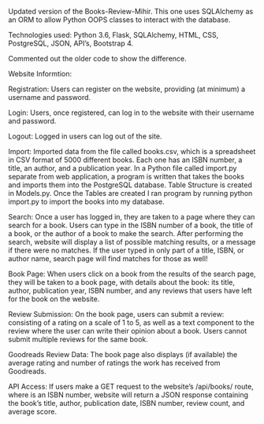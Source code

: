 Updated version of the Books-Review-Mihir.
This one uses SQLAlchemy as an ORM to allow Python OOPS classes to interact with the database. 

Technologies used: Python 3.6, Flask, SQLAlchemy, HTML, CSS, PostgreSQL, JSON, API’s, Bootstrap 4.

Commented out the older code to show the difference.

Website Informtion:

Registration: Users can register on the website, providing (at minimum) a username and password.


Login: Users, once registered, can log in to the website with their username and password.


Logout: Logged in users can log out of the site.


Import: Imported data from the file called books.csv, which is a spreadsheet in CSV format of 5000 different books. Each one 
has an ISBN number, a title, an author, and a publication year. In a Python file called import.py separate from web application, a program is written that takes the books and imports them into the PostgreSQL database. Table Structure is created in Models.py. Once the Tables are created I ran program by running python import.py to import the books into my database.


Search: Once a user has logged in, they are taken to a page where they can search for a book. Users can type in the ISBN number of a book, the title of a book, or the author of a book to make the search. After performing the search, website will display a list of possible matching results, or a message if there were no matches. If the user typed in only part of a title, ISBN, or author name, search page will find matches for those as well!


Book Page: When users click on a book from the results of the search page, they will be taken to a book page, with details about the book: its title, author, publication year, ISBN number, and any reviews that users have left for the book on the website.


Review Submission: On the book page, users can submit a review: consisting of a rating on a scale of 1 to 5, as well as a text component to the review where the user can write their opinion about a book. Users cannot submit multiple reviews for the same book.


Goodreads Review Data: The book page also displays (if available) the average rating and number of ratings the work has received from Goodreads.


API Access: If users make a GET request to the website’s /api/books/<isbn> route, where <isbn> is an ISBN number, website will return a JSON response containing the book’s title, author, publication date, ISBN number, review count, and average score. 
